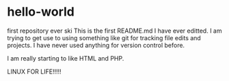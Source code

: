 # hello-world
first repository ever ski
This is the first README.md I have ever editted. I am trying to get use to using something like git
for tracking file edits and projects. I have never used anything for version control before.

I am really starting to like HTML and PHP.

LINUX FOR LIFE!!!!!
